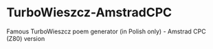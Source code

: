 # TurboWieszcz-AmstradCPC
Famous TurboWieszcz poem generator (in Polish only) - Amstrad CPC (Z80) version
